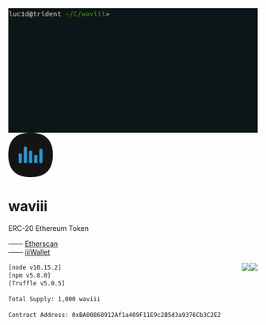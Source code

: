 <img align="right" src="Etherscan.io/waviii.gif">

![waviii_logo](Etherscan.io/waviii_logo_small.png) 
# waviii

ERC-20 Ethereum Token

─── [Etherscan](https://etherscan.io/token/0xBA00868912Af1a409F11E9c2B5d3a9376Cb3C2E2)<br />
─── [iiiWallet](https://github.com/luc1dLife/iiiWallet)

<img align="right" src="https://img.shields.io/badge/ERC--20-Compliant-%232c91c8">

<img align="right" src="https://img.shields.io/badge/Total%20Supply-1%2C000-%232c91c8">

    [node v10.15.2]
    [npm v5.8.0]
    [Truffle v5.0.5]

    Total Supply: 1,000 waviii

    Contract Address: 0xBA00868912Af1a409F11E9c2B5d3a9376Cb3C2E2